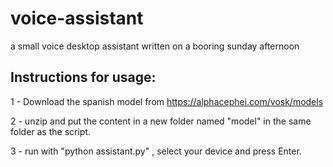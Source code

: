 # voice-assistant
a small voice desktop assistant written on a booring sunday afternoon

## Instructions for usage:

1 - Download the spanish model from https://alphacephei.com/vosk/models

2 - unzip and put the content in a new folder named "model" in the same folder as the script.

3 - run with "python assistant.py" , select your device and press Enter.
